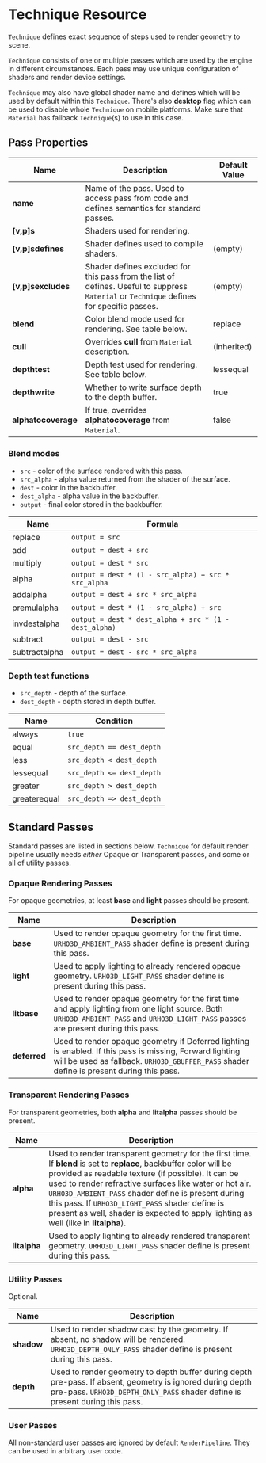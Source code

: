# Technique Resource

`Technique` defines exact sequence of steps used to render geometry to scene.

`Technique` consists of one or multiple passes which are used by the engine in different circumstances.
Each pass may use unique configuration of shaders and render device settings.

`Technique` may also have global shader name and defines which will be used by default within this `Technique`.
There's also **desktop** flag which can be used to disable whole `Technique` on mobile platforms.
Make sure that `Material` has fallback `Technique`(s) to use in this case.

## Pass Properties

|Name|Description|Default Value
|-|-|-|
|**name**|Name of the pass. Used to access pass from code and defines semantics for standard passes.||
|**[v,p]s**|Shaders used for rendering.||
|**[v,p]sdefines**|Shader defines used to compile shaders.|(empty)|
|**[v,p]sexcludes**|Shader defines excluded for this pass from the list of defines. Useful to suppress `Material` or `Technique` defines for specific passes.|(empty)|
|**blend**|Color blend mode used for rendering. See table below.|replace|
|**cull**|Overrides **cull** from `Material` description.|(inherited)|
|**depthtest**|Depth test used for rendering. See table below.|lessequal|
|**depthwrite**|Whether to write surface depth to the depth buffer.|true|
|**alphatocoverage**|If true, overrides **alphatocoverage** from `Material`.|false|

### Blend modes

* `src` - color of the surface rendered with this pass.
* `src_alpha` - alpha value returned from the shader of the surface.
* `dest` - color in the backbuffer.
* `dest_alpha` - alpha value in the backbuffer.
* `output` - final color stored in the backbuffer.

|Name|Formula|
|-|-|
|replace|`output = src`|
|add|`output = dest + src`|
|multiply|`output = dest * src`|
|alpha|`output = dest * (1 - src_alpha) + src * src_alpha`|
|addalpha|`output = dest + src * src_alpha`|
|premulalpha|`output = dest * (1 - src_alpha) + src`|
|invdestalpha|`output = dest * dest_alpha + src * (1 - dest_alpha)`|
|subtract|`output = dest - src`|
|subtractalpha|`output = dest - src * src_alpha`|

### Depth test functions

* `src_depth` - depth of the surface.
* `dest_depth` - depth stored in depth buffer.

|Name|Condition|
|-|-|
|always|`true`|
|equal|`src_depth == dest_depth`|
|less|`src_depth < dest_depth`|
|lessequal|`src_depth <= dest_depth`|
|greater|`src_depth > dest_depth`|
|greaterequal|`src_depth => dest_depth`|

## Standard Passes

Standard passes are listed in sections below.
`Technique` for default render pipeline usually needs *either* Opaque or Transparent passes, and some or all of utility passes.

### Opaque Rendering Passes

For opaque geometries, at least **base** and **light** passes should be present.

|Name|Description|
|-|-|
|**base**|Used to render opaque geometry for the first time. `URHO3D_AMBIENT_PASS` shader define is present during this pass.|
|**light**|Used to apply lighting to already rendered opaque geometry. `URHO3D_LIGHT_PASS` shader define is present during this pass.|
|**litbase**|Used to render opaque geometry for the first time and apply lighting from one light source. Both `URHO3D_AMBIENT_PASS` and `URHO3D_LIGHT_PASS` passes are present during this pass.|
|**deferred**|Used to render opaque geometry if Deferred lighting is enabled. If this pass is missing, Forward lighting will be used as fallback. `URHO3D_GBUFFER_PASS` shader define is present during this pass.|

### Transparent Rendering Passes

For transparent geometries, both **alpha** and **litalpha** passes should be present.

|Name|Description|
|-|-|
|**alpha**|Used to render transparent geometry for the first time. If **blend** is set to **replace**, backbuffer color will be provided as readable texture (if possible). It can be used to render refractive surfaces like water or hot air. `URHO3D_AMBIENT_PASS` shader define is present during this pass. If `URHO3D_LIGHT_PASS` shader define is present as well, shader is expected to apply lighting as well (like in **litalpha**).|
|**litalpha**|Used to apply lighting to already rendered transparent geometry. `URHO3D_LIGHT_PASS` shader define is present during this pass.||

### Utility Passes

Optional.

|Name|Description|
|-|-|
|**shadow**|Used to render shadow cast by the geometry. If absent, no shadow will be rendered. `URHO3D_DEPTH_ONLY_PASS` shader define is present during this pass.|
|**depth**|Used to render geometry to depth buffer during depth pre-pass. If absent, geometry is ignored during depth pre-pass. `URHO3D_DEPTH_ONLY_PASS` shader define is present during this pass.|

### User Passes

All non-standard user passes are ignored by default `RenderPipeline`.
They can be used in arbitrary user code.